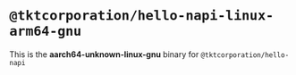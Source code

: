 # `@tktcorporation/hello-napi-linux-arm64-gnu`

This is the **aarch64-unknown-linux-gnu** binary for `@tktcorporation/hello-napi`
